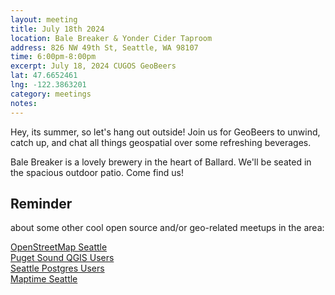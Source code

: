 ```yaml
---
layout: meeting
title: July 18th 2024
location: Bale Breaker & Yonder Cider Taproom
address: 826 NW 49th St, Seattle, WA 98107
time: 6:00pm-8:00pm
excerpt: July 18, 2024 CUGOS GeoBeers
lat: 47.6652461
lng: -122.3863201
category: meetings
notes:
---
```


Hey, its summer, so let's hang out outside! Join us for GeoBeers to unwind, catch up, and chat all things geospatial over some refreshing beverages.

Bale Breaker is a lovely brewery in the heart of Ballard. We'll be seated in the spacious outdoor patio. Come find us!


## Reminder 
about some other cool open source and/or geo-related meetups in the area:

[OpenStreetMap Seattle](https://www.meetup.com/OpenStreetMap-Seattle/)  
[Puget Sound QGIS Users](https://www.meetup.com/Puget-Sound-QGIS-Users-Group/)  
[Seattle Postgres Users](https://www.meetup.com/Seattle-Postgres/)  
[Maptime Seattle](https://www.meetup.com/MaptimeSEA/)
